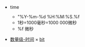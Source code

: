 * time 
  * "%Y-%m-%d %H:%M:%S.%f 
  * 1秒=1000毫秒=1000 000微秒
  * %f 微秒
  

* [数量级-时间](https://zh.wikipedia.org/wiki/%E6%95%B0%E9%87%8F%E7%BA%A7_(%E6%97%B6%E9%97%B4)) 
× [bit](https://github.com/z007/love.appinn.com/blob/master/Grocery-store/bit.md)

